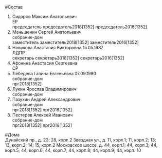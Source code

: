 #Состав  
1. Сидоров Максим Анатольевич  
    ЕР  
    председатель председатель2018[1352] председатель2016[1352]  
2. Меньшенин Сергей Анатольевич  
    собрание-дом  
    заместитель заместитель2018[1352] заместитель2016[1352]  
3. Новикова Анастасия Викторовна 15.05.1987  
    ЛДПР  
    секретарь секретарь2018[1352] секретарь2016[1352]  
4. Афонина Анастасия Сергеевна  
    СР  
5. Лебедева Галина Евгеньевна 07.09.1980  
    собрание-дом  
    прг2018[1352]  
6. Лукин Ярослав Владимирович  
    собрание-дом  
7. Пазухин Андрей Александрович  
    собрание-дом  
    прг2018[1352] прг2016[1352]  
8. Пестерев Алексей Иванович  
    собрание-дом  
    прг2018[1352] прг2016[1352]  
  
#Дома  
Дунайский пр., д. 23; 28, корп.2 Звездная ул., д. 11, корп.1; 11, корп.2; 13; 13, корп.2; 14; 15, корп.2 Московское шоссе, д. 44, корп.1; 44, корп.З; 44, корп.5; 44, корп.6; 44, корп.7; 44, корп.8; 44, корп.9; 44, корп. 10  
  
